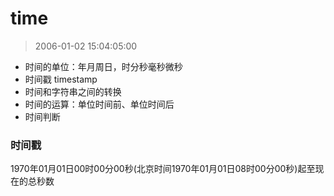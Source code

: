 # time



> 2006-01-02 15:04:05:00


- 时间的单位：年月周日，时分秒毫秒微秒
- 时间戳 timestamp
- 时间和字符串之间的转换
- 时间的运算：单位时间前、单位时间后
- 时间判断


### 时间戳

1970年01月01日00时00分00秒(北京时间1970年01月01日08时00分00秒)起至现在的总秒数
